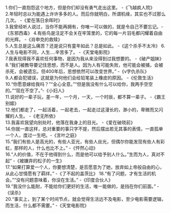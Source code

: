 1.你们一直抱怨这个地方，但是你们却没有勇气走出这里。  -《飞越疯人院》  
2.年轻时总以为能遇上许许多多的人。而后你就明白，所谓机缘，其实也不过那么几次。 -《爱在落日余晖时》  
3.我曾经听人说过，当你不能再拥有，你唯一可以做的，就是令自己不要忘记。-《东邪西毒》 
4.有些鸟是注定不会关在牢笼里的，它的每一片羽毛都闪耀着自由的光辉。 -《肖申克的救赎》   
5.人生总是这么痛苦？还是说只有童年如此？总是如此。 -《这个杀手不太冷》 
6.人生与电影不同，人生....辛苦多了。 -《天堂电影院》  
7.我表现得我不喜欢任何事物，是因为我从来没得到过我想要的。 -《破产姐妹》   
8.“我们被教导要记住思想，而不是人。因为人有可能失败，他可能会被捕，会被杀死，会被遗忘。但400年后，思想依然可以改变世界。” -《v字仇杀队》   
9.人都会犯错误，这就是为何他们会给铅笔装上橡皮的原因。 -《伦敦生活》 
10.“你愿意嫁给我吗？”“全心全意。”“但是我没有什么可以给你，我两手空空的。”“现在不空了。”-《小妇人》  
11.说好的一辈子玩，差一年，一个月，一天，一个时辰，都不算一辈子。 -《霸王别姬》  
12.他们都走了，一起活着，一起老去，一起走过这漫长的，渺小的，卑微而又闪耀的人生。  -《老无所依》  
13.我喜欢我望向别处时，他落在我身上的目光。 -《爱在破晓前》  
14.你就一直这样，总对重要的事只字不提，然后摆出若无其事的表情，一直孤单一个人，度过一生吧。-《言叶之庭》  
15.“我们有些人是高光的，有些人亚光，有些人丝光，但偶尔你能发现有些人有彩虹，那样的人，什么也比不上。” -《怦然心动》  
16.“人的价值，不在于他得到什么，而是他可以给予别人什么。”生而为人，真对不起” -《被嫌弃的松子的一生》  
17.“如果打算爱一个人，你要想清楚，是否愿意为了她，放弃如上帝般自由的心，从此心甘情愿有了羁绊。” -《了不起的盖茨比》 
18.“有了问题，才有生活的机会。”“没有问题意味着，你没在生活。” -《印度合伙人》  
19.“我没什么能耐，不能给你们更好的生活，唯一能做的，是挡在你们前面。” -《误杀》  
20.“事实上，到了某个时间节点，就会觉得生活远不及电影，至少电影需要逻辑，而生活，什么都不需要。” -《天堂电影院》  
